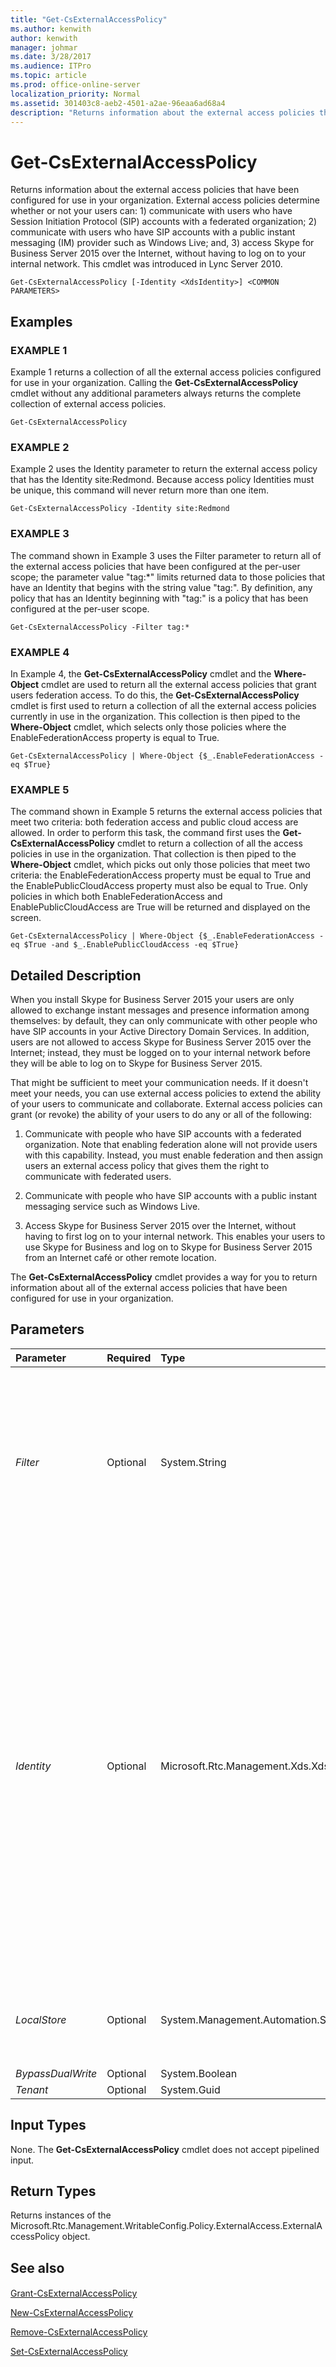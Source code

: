```yaml
---
title: "Get-CsExternalAccessPolicy"
ms.author: kenwith
author: kenwith
manager: johmar
ms.date: 3/28/2017
ms.audience: ITPro
ms.topic: article
ms.prod: office-online-server
localization_priority: Normal
ms.assetid: 301403c8-aeb2-4501-a2ae-96eaa6ad68a4
description: "Returns information about the external access policies that have been configured for use in your organization. External access policies determine whether or not your users can: 1) communicate with users who have Session Initiation Protocol (SIP) accounts with a federated organization; 2) communicate with users who have SIP accounts with a public instant messaging (IM) provider such as Windows Live; and, 3) access Skype for Business Server 2015 over the Internet, without having to log on to your internal network. This cmdlet was introduced in Lync Server 2010."
---
```


# Get-CsExternalAccessPolicy
 
Returns information about the external access policies that have been configured for use in your organization. External access policies determine whether or not your users can: 1) communicate with users who have Session Initiation Protocol (SIP) accounts with a federated organization; 2) communicate with users who have SIP accounts with a public instant messaging (IM) provider such as Windows Live; and, 3) access Skype for Business Server 2015 over the Internet, without having to log on to your internal network. This cmdlet was introduced in Lync Server 2010.
  
```
Get-CsExternalAccessPolicy [-Identity <XdsIdentity>] <COMMON PARAMETERS>

```

## Examples

### EXAMPLE 1

Example 1 returns a collection of all the external access policies configured for use in your organization. Calling the **Get-CsExternalAccessPolicy** cmdlet without any additional parameters always returns the complete collection of external access policies.
  
```
Get-CsExternalAccessPolicy
```

### EXAMPLE 2

Example 2 uses the Identity parameter to return the external access policy that has the Identity site:Redmond. Because access policy Identities must be unique, this command will never return more than one item.
  
```
Get-CsExternalAccessPolicy -Identity site:Redmond
```

### EXAMPLE 3

The command shown in Example 3 uses the Filter parameter to return all of the external access policies that have been configured at the per-user scope; the parameter value "tag:\*" limits returned data to those policies that have an Identity that begins with the string value "tag:". By definition, any policy that has an Identity beginning with "tag:" is a policy that has been configured at the per-user scope. 
  
```
Get-CsExternalAccessPolicy -Filter tag:*
```

### EXAMPLE 4

In Example 4, the **Get-CsExternalAccessPolicy** cmdlet and the **Where-Object** cmdlet are used to return all the external access policies that grant users federation access. To do this, the **Get-CsExternalAccessPolicy** cmdlet is first used to return a collection of all the external access policies currently in use in the organization. This collection is then piped to the **Where-Object** cmdlet, which selects only those policies where the EnableFederationAccess property is equal to True.
  
```
Get-CsExternalAccessPolicy | Where-Object {$_.EnableFederationAccess -eq $True}
```

### EXAMPLE 5

The command shown in Example 5 returns the external access policies that meet two criteria: both federation access and public cloud access are allowed. In order to perform this task, the command first uses the **Get-CsExternalAccessPolicy** cmdlet to return a collection of all the access policies in use in the organization. That collection is then piped to the **Where-Object** cmdlet, which picks out only those policies that meet two criteria: the EnableFederationAccess property must be equal to True and the EnablePublicCloudAccess property must also be equal to True. Only policies in which both EnableFederationAccess and EnablePublicCloudAccess are True will be returned and displayed on the screen.
  
```
Get-CsExternalAccessPolicy | Where-Object {$_.EnableFederationAccess -eq $True -and $_.EnablePublicCloudAccess -eq $True} 
```

## Detailed Description

When you install Skype for Business Server 2015 your users are only allowed to exchange instant messages and presence information among themselves: by default, they can only communicate with other people who have SIP accounts in your Active Directory Domain Services. In addition, users are not allowed to access Skype for Business Server 2015 over the Internet; instead, they must be logged on to your internal network before they will be able to log on to Skype for Business Server 2015.
  
That might be sufficient to meet your communication needs. If it doesn't meet your needs, you can use external access policies to extend the ability of your users to communicate and collaborate. External access policies can grant (or revoke) the ability of your users to do any or all of the following: 
  
1. Communicate with people who have SIP accounts with a federated organization. Note that enabling federation alone will not provide users with this capability. Instead, you must enable federation and then assign users an external access policy that gives them the right to communicate with federated users.
  
2. Communicate with people who have SIP accounts with a public instant messaging service such as Windows Live.
  
3. Access Skype for Business Server 2015 over the Internet, without having to first log on to your internal network. This enables your users to use Skype for Business and log on to Skype for Business Server 2015 from an Internet café or other remote location.
  
The **Get-CsExternalAccessPolicy** cmdlet provides a way for you to return information about all of the external access policies that have been configured for use in your organization.
  
## Parameters

|**Parameter**|**Required**|**Type**|**Description**|
|:-----|:-----|:-----|:-----|
| _Filter_ <br/> |Optional  <br/> |System.String  <br/> |Enables you to do a wildcard search for external access policies. For example, to find all the policies configured at the site scope, use this Filter: site:\*. To find the per-user policies Seattle, Seville, and Saskatoon (all of which start with the letter "S") use this Filter: "S\*". Note that the Filter parameter can only be applied to the policy Identity.  <br/> |
| _Identity_ <br/> |Optional  <br/> |Microsoft.Rtc.Management.Xds.XdsIdentity  <br/> |Unique Identity assigned to the policy when it was created. External access policies can be assigned at the global, site, or per-user scope. To refer to the global instance use this syntax: -Identity global. To refer to a policy at the site scope, use this syntax:  `-Identity site:Redmond`. To refer to a policy at the per-user scope, use syntax similar to this:  `-Identity RedmondPolicy`.  <br/> Note that wildcard characters such as the asterisk (\*) cannot be used with the Identity parameter. To do a wildcard search for policies, use the Filter parameter instead.  <br/> If neither the Identity nor Filter parameters are specified, then the **Get-CsExternalAccessPolicy** cmdlet will bring back a collection of all the external access policies configured for use in the organization. <br/> |
| _LocalStore_ <br/> |Optional  <br/> |System.Management.Automation.SwitchParameter  <br/> |Retrieves the external access policy data from the local replica of the Central Management store rather than from the Central Management store itself.  <br/> |
| _BypassDualWrite_ <br/> |Optional  <br/> |System.Boolean  <br/> |PARAMVALUE: $true | $false  <br/> |
| _Tenant_ <br/> |Optional  <br/> |System.Guid  <br/> |PARAMVALUE: Guid  <br/> |
   
## Input Types

None. The **Get-CsExternalAccessPolicy** cmdlet does not accept pipelined input.
  
## Return Types

Returns instances of the Microsoft.Rtc.Management.WritableConfig.Policy.ExternalAccess.ExternalAccessPolicy object.
  
## See also

#### 

[Grant-CsExternalAccessPolicy](grant-csexternalaccesspolicy.md)
  
[New-CsExternalAccessPolicy](new-csexternalaccesspolicy.md)
  
[Remove-CsExternalAccessPolicy](remove-csexternalaccesspolicy.md)
  
[Set-CsExternalAccessPolicy](set-csexternalaccesspolicy.md)

